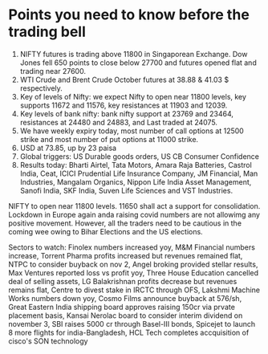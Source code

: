 # Points you need to know before the trading bell
1. NIFTY futures is trading above 11800 in Singaporean Exchange. Dow Jones fell 650 points to close below 27700 and futures opened flat and trading near 27600.
2. WTI Crude and Brent Crude October futures at 38.88 & 41.03 $ respectively. 
3. Key of levels of Nifty: we expect Nifty to open near 11800 levels, key supports 11672 and 11576, key resistances at 11903 and 12039.
4. Key levels of bank nifty: bank nifty support at 23769 and 23464, resistances at 24480 and 24883, and Last traded at 24075.
5. We have weekly expiry today, most number of call options at 12500 strike and most number of put options at 11000 strike.
6. USD at 73.85, up by 23 paisa
7. Global triggers: US Durable goods orders, US CB Consumer Confidence
8. Results today: Bharti Airtel, Tata Motors, Amara Raja Batteries, Castrol India, Ceat, ICICI Prudential Life Insurance Company, JM Financial, Man Industries, Mangalam Organics, Nippon Life India Asset Management, Sanofi India, SKF India, Suven Life Sciences and VST Industries.

NIFTY to open near 11800 levels. 11650 shall act a support for consolidation. Lockdown in Europe again anda raising covid numbers are not allowimg any positive movement. However, all the traders need to be cautious in the coming wee owing to Bihar Elections and the US elections.

Sectors to watch: Finolex numbers increased yoy, M&M Financial numbers increase, Torrent Pharma profits increased but revenues remained flat, NTPC to consider buyback on nov 2, Angel broking provided stellar results, Max Ventures reported loss vs profit yoy, Three House Education cancelled deal of selling assets, LG Balakrishnan profits decrease but revenues remains flat, Centre to divest stake in IRCTC through OFS, Lakshmi Machine Works numbers down yoy, Cosmo Films announce buyback at 576/sh, Great Eastern India shipping board approves raising 150cr via prvate placement basis, Kansai Nerolac board to consider interim dividend on november 3, SBI raises 5000 cr through Basel-III bonds, Spicejet to launch 8 more flights for india-Bangladesh, HCL Tech completes accquisition of cisco's SON technology

